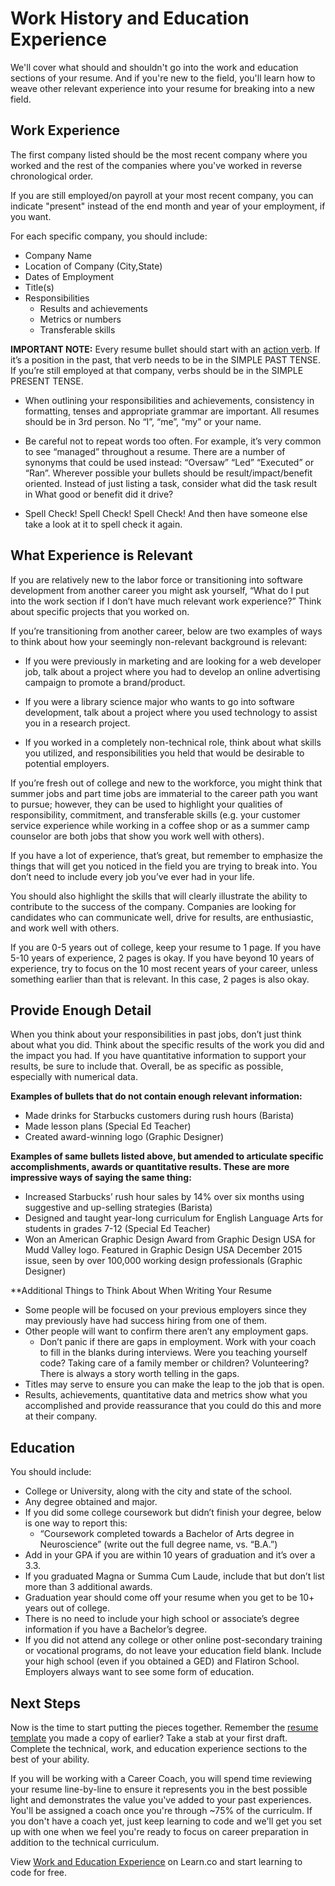# Work History and Education Experience

We'll cover what should and shouldn't go into the work and education sections of your resume. And if you're new to the field, you'll learn how to weave other relevant experience into your resume for breaking into a new field.

## Work Experience

The first company listed should be the most recent company where you worked and the rest of the companies where you've worked in reverse chronological order. 

If you are still employed/on payroll at your most recent company, you can indicate "present" instead of the end month and year of your employment, if you want.

For each specific company, you should include:
* Company Name
* Location of Company (City,State)
* Dates of Employment
* Title(s)
* Responsibilities
  - Results and achievements
  - Metrics or numbers
  - Transferable skills

**IMPORTANT NOTE:** Every resume bullet should start with an [action verb](http://hls.harvard.edu/dept/opia/job-search-toolkit/action-verbs/). If it’s a position in the past, that verb needs to be in the SIMPLE PAST TENSE. If you’re still employed at that company, verbs should be in the SIMPLE PRESENT TENSE.  

- When outlining your responsibilities and achievements, consistency in formatting, tenses and appropriate grammar are important. All resumes should be in 3rd person. No “I”, “me”, “my” or your name.

- Be careful not to repeat words too often. For example, it’s very common to see “managed” throughout a resume. There are a number of synonyms that could be used instead: “Oversaw” “Led” “Executed” or “Ran”. Wherever possible your bullets should be result/impact/benefit oriented. Instead of just listing a task, consider what did the task result in What good or benefit did it drive?

- Spell Check! Spell Check! Spell Check! And then have someone else take a look at it to spell check it again.
 

## What Experience is Relevant 

If you are relatively new to the labor force or transitioning into software development from another career you might ask yourself, “What do I put into the work section if I don’t have much relevant work experience?” Think about specific projects that you worked on.

If you’re transitioning from another career, below are two examples of ways to think about how your seemingly non-relevant background is relevant:

- If you were previously in marketing and are looking for a web developer job, talk about a project where you had to develop an online advertising campaign to promote a brand/product.

- If you were a library science major who wants to go into software development, talk about a project where you used technology to assist you in a research project.

- If you worked in a completely non-technical role, think about what skills you utilized, and responsibilities you held that would be desirable to potential employers.

If you’re fresh out of college and new to the workforce, you might think that summer jobs and part time jobs are immaterial to the career path you want to pursue; however, they can be used to highlight your qualities of responsibility, commitment, and transferable skills (e.g. your customer service experience while working in a coffee shop or as a summer camp counselor are both jobs that show you work well with others).

If you have a lot of experience, that’s great, but remember to emphasize the things that will get you noticed in the field you are trying to break into. You don’t need to include every job you’ve ever had in your life.

You should also highlight the skills that will clearly illustrate the ability to contribute to the success of the company. Companies are looking for candidates who can communicate well, drive for results, are enthusiastic, and work well with others.

If you are 0-5 years out of college, keep your resume to 1 page. If you have 5-10 years of experience, 2 pages is okay. If you have beyond 10 years of experience, try to focus on the 10 most recent years of your career, unless something earlier than that is relevant. In this case, 2 pages is also okay.


## Provide Enough Detail 

When you think about your responsibilities in past jobs, don’t just think about what you did. Think about the specific results of the work you did and the impact you had. If you have quantitative information to support your results, be sure to include that. Overall, be as specific as possible, especially with numerical data. 

**Examples of bullets that do not contain enough relevant information:**

- Made drinks for Starbucks customers during rush hours (Barista)
- Made lesson plans (Special Ed Teacher) 
- Created award-winning logo (Graphic Designer)

**Examples of same bullets listed above, but amended to articulate specific accomplishments, awards or quantitative results. These are more impressive ways of saying the same thing:**

- Increased Starbucks’ rush hour sales by 14% over six months using suggestive and up-selling strategies (Barista)
- Designed and taught year-long curriculum for English Language Arts for students in grades 7-12 (Special Ed Teacher)
- Won an American Graphic Design Award from Graphic Design USA for Mudd Valley logo. Featured in Graphic Design USA December 2015 issue, seen by over 100,000 working design professionals (Graphic Designer)

**Additional Things to Think About When Writing Your Resume

- Some people will be focused on your previous employers since they may previously have had success hiring from one of them.
- Other people will want to confirm there aren’t any employment gaps.
  - Don’t panic if there are gaps in employment. Work with your coach to fill in the blanks during interviews. Were you teaching yourself code? Taking care of a family member or children? Volunteering? There is always a story worth telling in the gaps.
- Titles may serve to ensure you can make the leap to the job that is open.
- Results, achievements, quantitative data and metrics show what you accomplished and provide reassurance that you could do this and more at their company.

## Education 

You should include:

- College or University, along with the city and state of the school.
- Any degree obtained and major.
- If you did some college coursework but didn’t finish your degree, below is one way to report this:
  - “Coursework completed towards a Bachelor of Arts degree in Neuroscience” (write out the full degree name, vs. “B.A.”)
- Add in your GPA if you are within 10 years of graduation and it’s over a 3.3.
- If you graduated Magna or Summa Cum Laude, include that but don’t list more than 3 additional awards.
- Graduation year should come off your resume when you get to be 10+ years out of college.
- There is no need to include your high school or associate’s degree information if you have a Bachelor’s degree.
- If you did not attend any college or other online post-secondary training or vocational programs, do not leave your education field blank. Include your high school (even if you obtained a GED) and Flatiron School. Employers always want to see some form of education.


## Next Steps

Now is the time to start putting the pieces together. Remember the [resume template](https://docs.google.com/presentation/d/1qrBtyM3HJPZa3S4Xa4lVcCZRKjXGtABDVJFp5f9q998/edit#slide=id.p) you made a copy of earlier? Take a stab at your first draft. Complete the technical, work, and education experience sections to the best of your ability.

If you will be working with a Career Coach, you will spend time reviewing your resume line-by-line to ensure it represents you in the best possible light and demonstrates the value you've added to your past experiences. You'll be assigned a coach once you're through ~75% of the curriculm. If you don't have a coach yet, just keep learning to code and we'll get you set up with one when we feel you're ready to focus on career preparation in addition to the technical curriculum.

<p class='util--hide'>View <a href='https://learn.co/lessons/careers-resume-work-experience'>Work and Education Experience</a> on Learn.co and start learning to code for free.</p>

